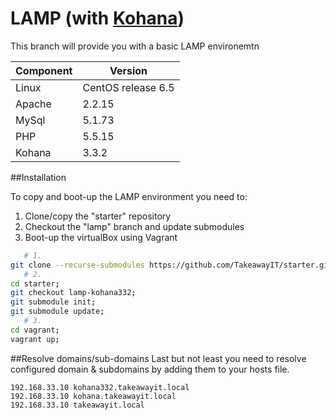LAMP (with [Kohana](http://kohanaframework.org/))
=====
This branch will provide you with a basic LAMP environemtn 

Component            | Version
-------------------- | --------------------
Linux                | CentOS release 6.5
Apache               | 2.2.15
MySql                | 5.1.73
PHP                  | 5.5.15
Kohana               | 3.3.2

##Installation 

To copy and boot-up the LAMP environment you need to:

1. Clone/copy the "starter" repository
2. Checkout the "lamp" branch and update submodules 
3. Boot-up the virtualBox using Vagrant

```bash
   # 1.
git clone --recurse-submodules https://github.com/TakeawayIT/starter.git;
   # 2.
cd starter;
git checkout lamp-kohana332;
git submodule init;
git submodule update;
   # 3.
cd vagrant;
vagrant up;
```

##Resolve domains/sub-domains 
Last but not least you need to resolve configured domain & subdomains by adding them to your hosts file.
```
192.168.33.10 kohana332.takeawayit.local
192.168.33.10 kohana.takeawayit.local
192.168.33.10 takeawayit.local
```
